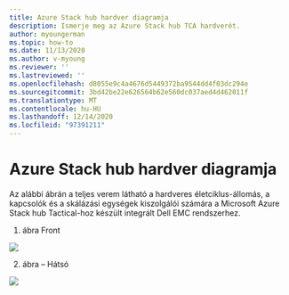 ```yaml
---
title: Azure Stack hub hardver diagramja
description: Ismerje meg az Azure Stack hub TCA hardverét.
author: myoungerman
ms.topic: how-to
ms.date: 11/13/2020
ms.author: v-myoung
ms.reviewer: ''
ms.lastreviewed: ''
ms.openlocfilehash: d8055e9c4a4676d5449372ba9544dd4f03dc294e
ms.sourcegitcommit: 3bd42be22e626564b62e560dc037aed4d462011f
ms.translationtype: MT
ms.contentlocale: hu-HU
ms.lasthandoff: 12/14/2020
ms.locfileid: "97391211"
---
```

# <a name="azure-stack-hub-hardware-diagram"></a>Azure Stack hub hardver diagramja

Az alábbi ábrán a teljes verem látható a hardveres életciklus-állomás, a kapcsolók és a skálázási egységek kiszolgálói számára a Microsoft Azure Stack hub Tactical-hoz készült integrált Dell EMC rendszerhez.

1. ábra Front

![](media/image-58.png)

2. ábra – Hátsó

![](media/image-59.png)

